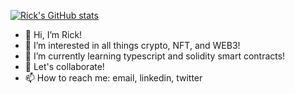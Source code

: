 [![Rick's GitHub stats](https://github-readme-stats.vercel.app/api?username=rickyricer&show_icons=true&theme=nightowl)](https://github.com/rickyricer/github-readme-stats)

- 👋 Hi, I’m Rick!
- 👀 I’m interested in all things crypto, NFT, and WEB3!
- 🌱 I’m currently learning typescript and solidity smart contracts! 
- 💞️ Let's collaborate! 
- 📫 How to reach me: email, linkedin, twitter

<!---
RickyRicer/RickyRicer is a ✨ special ✨ repository because its `README.md` (this file) appears on your GitHub profile.
You can click the Preview link to take a look at your changes.
--->
